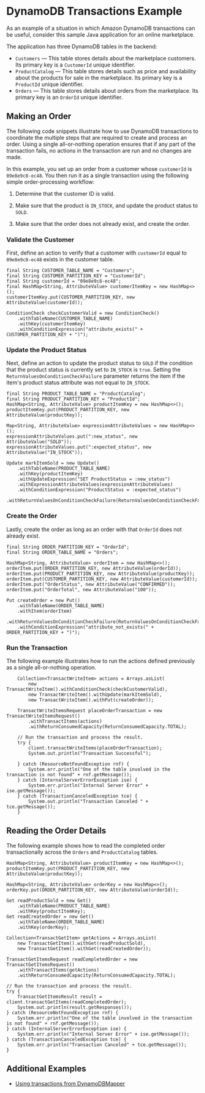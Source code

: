 # DynamoDB Transactions Example<a name="transaction-example"></a>

As an example of a situation in which Amazon DynamoDB transactions can be useful, consider this sample Java application for an online marketplace\.

The application has three DynamoDB tables in the backend:
+ `Customers` — This table stores details about the marketplace customers\. Its primary key is a `CustomerId` unique identifier\.
+ `ProductCatalog` — This table stores details such as price and availability about the products for sale in the marketplace\. Its primary key is a `ProductId` unique identifier\.
+ `Orders` — This table stores details about orders from the marketplace\. Its primary key is an `OrderId` unique identifier\.

## Making an Order<a name="transaction-example-write-order"></a>

The following code snippets illustrate how to use DynamoDB transactions to coordinate the multiple steps that are required to create and process an order\. Using a single all\-or\-nothing operation ensures that if any part of the transaction fails, no actions in the transaction are run and no changes are made\.

In this example, you set up an order from a customer whose `customerId` is `09e8e9c8-ec48`\. You then run it as a single transaction using the following simple order\-processing workflow:

1. Determine that the customer ID is valid\.

1. Make sure that the product is `IN_STOCK`, and update the product status to `SOLD`\.

1. Make sure that the order does not already exist, and create the order\.

### Validate the Customer<a name="transaction-example-order-part-a"></a>

First, define an action to verify that a customer with `customerId` equal to `09e8e9c8-ec48` exists in the customer table\.

```
final String CUSTOMER_TABLE_NAME = "Customers";
final String CUSTOMER_PARTITION_KEY = "CustomerId";
final String customerId = "09e8e9c8-ec48";
final HashMap<String, AttributeValue> customerItemKey = new HashMap<>();
customerItemKey.put(CUSTOMER_PARTITION_KEY, new AttributeValue(customerId));

ConditionCheck checkCustomerValid = new ConditionCheck()
    .withTableName(CUSTOMER_TABLE_NAME)
    .withKey(customerItemKey)
    .withConditionExpression("attribute_exists(" + CUSTOMER_PARTITION_KEY + ")");
```

### Update the Product Status<a name="transaction-example-order-part-b"></a>

Next, define an action to update the product status to `SOLD` if the condition that the product status is currently set to `IN_STOCK` is `true`\. Setting the `ReturnValuesOnConditionCheckFailure` parameter returns the item if the item's product status attribute was not equal to `IN_STOCK`\.

```
final String PRODUCT_TABLE_NAME = "ProductCatalog";
final String PRODUCT_PARTITION_KEY = "ProductId";
HashMap<String, AttributeValue> productItemKey = new HashMap<>();
productItemKey.put(PRODUCT_PARTITION_KEY, new AttributeValue(productKey));

Map<String, AttributeValue> expressionAttributeValues = new HashMap<>();
expressionAttributeValues.put(":new_status", new AttributeValue("SOLD"));
expressionAttributeValues.put(":expected_status", new AttributeValue("IN_STOCK"));

Update markItemSold = new Update()
    .withTableName(PRODUCT_TABLE_NAME)
    .withKey(productItemKey)
    .withUpdateExpression("SET ProductStatus = :new_status")
    .withExpressionAttributeValues(expressionAttributeValues)
    .withConditionExpression("ProductStatus = :expected_status")
    .withReturnValuesOnConditionCheckFailure(ReturnValuesOnConditionCheckFailure.ALL_OLD);
```

### Create the Order<a name="transaction-example-order-part-c"></a>

Lastly, create the order as long as an order with that `OrderId` does not already exist\.

```
final String ORDER_PARTITION_KEY = "OrderId";
final String ORDER_TABLE_NAME = "Orders";

HashMap<String, AttributeValue> orderItem = new HashMap<>();
orderItem.put(ORDER_PARTITION_KEY, new AttributeValue(orderId));
orderItem.put(PRODUCT_PARTITION_KEY, new AttributeValue(productKey));
orderItem.put(CUSTOMER_PARTITION_KEY, new AttributeValue(customerId));
orderItem.put("OrderStatus", new AttributeValue("CONFIRMED"));
orderItem.put("OrderTotal", new AttributeValue("100"));

Put createOrder = new Put()
    .withTableName(ORDER_TABLE_NAME)
    .withItem(orderItem)
    .withReturnValuesOnConditionCheckFailure(ReturnValuesOnConditionCheckFailure.ALL_OLD)
    .withConditionExpression("attribute_not_exists(" + ORDER_PARTITION_KEY + ")");
```

### Run the Transaction<a name="transaction-example-order-part-d"></a>

The following example illustrates how to run the actions defined previously as a single all\-or\-nothing operation\.

```
    Collection<TransactWriteItem> actions = Arrays.asList(
        new TransactWriteItem().withConditionCheck(checkCustomerValid),
        new TransactWriteItem().withUpdate(markItemSold),
        new TransactWriteItem().withPut(createOrder));

    TransactWriteItemsRequest placeOrderTransaction = new TransactWriteItemsRequest()
        .withTransactItems(actions)
        .withReturnConsumedCapacity(ReturnConsumedCapacity.TOTAL);

    // Run the transaction and process the result.
    try {
        client.transactWriteItems(placeOrderTransaction);
        System.out.println("Transaction Successful");

    } catch (ResourceNotFoundException rnf) {
        System.err.println("One of the table involved in the transaction is not found" + rnf.getMessage());
    } catch (InternalServerErrorException ise) {
        System.err.println("Internal Server Error" + ise.getMessage());
    } catch (TransactionCanceledException tce) {
        System.out.println("Transaction Canceled " + tce.getMessage());
    }
```

## Reading the Order Details<a name="transaction-example-read-order"></a>

The following example shows how to read the completed order transactionally across the `Orders` and `ProductCatalog` tables\.

```
HashMap<String, AttributeValue> productItemKey = new HashMap<>();
productItemKey.put(PRODUCT_PARTITION_KEY, new AttributeValue(productKey));

HashMap<String, AttributeValue> orderKey = new HashMap<>();
orderKey.put(ORDER_PARTITION_KEY, new AttributeValue(orderId));

Get readProductSold = new Get()
    .withTableName(PRODUCT_TABLE_NAME)
    .withKey(productItemKey);
Get readCreatedOrder = new Get()
    .withTableName(ORDER_TABLE_NAME)
    .withKey(orderKey);

Collection<TransactGetItem> getActions = Arrays.asList(
    new TransactGetItem().withGet(readProductSold),
    new TransactGetItem().withGet(readCreatedOrder));

TransactGetItemsRequest readCompletedOrder = new TransactGetItemsRequest()
    .withTransactItems(getActions)
    .withReturnConsumedCapacity(ReturnConsumedCapacity.TOTAL);

// Run the transaction and process the result.
try {
    TransactGetItemsResult result = client.transactGetItems(readCompletedOrder);
    System.out.println(result.getResponses());
} catch (ResourceNotFoundException rnf) {
    System.err.println("One of the table involved in the transaction is not found" + rnf.getMessage());
} catch (InternalServerErrorException ise) {
    System.err.println("Internal Server Error" + ise.getMessage());
} catch (TransactionCanceledException tce) {
    System.err.println("Transaction Canceled" + tce.getMessage());
}
```

## Additional Examples<a name="transaction-example-Additional"></a>
+ [Using transactions from DynamoDBMapper](https://docs.aws.amazon.com/amazondynamodb/latest/developerguide/DynamoDBMapper.Transactions.html) 